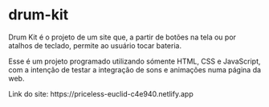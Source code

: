 # drum-kit
<p>Drum Kit é o projeto de um site que, a partir de botões na tela ou por atalhos de teclado, permite ao usuário tocar bateria.</p>
<p>Esse é um projeto programado utilizando sómente HTML, CSS e JavaScript, com a intenção de testar a integração de sons e animações numa página da web.

<p>Link do site: https://priceless-euclid-c4e940.netlify.app</p>
